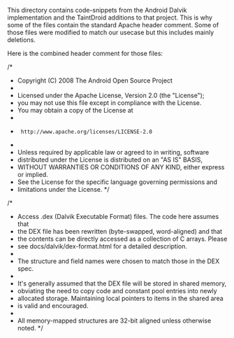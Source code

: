 This directory contains code-snippets from the Android Dalvik implementation and the TaintDroid
additions to that project. This is why some of the files contain the standard Apache header comment.
Some of those files were modified to match our usecase but this includes mainly deletions.

Here is the combined header comment for those files:

/*
 * Copyright (C) 2008 The Android Open Source Project
 *
 * Licensed under the Apache License, Version 2.0 (the "License");
 * you may not use this file except in compliance with the License.
 * You may obtain a copy of the License at
 *
 *      http://www.apache.org/licenses/LICENSE-2.0
 *
 * Unless required by applicable law or agreed to in writing, software
 * distributed under the License is distributed on an "AS IS" BASIS,
 * WITHOUT WARRANTIES OR CONDITIONS OF ANY KIND, either express or implied.
 * See the License for the specific language governing permissions and
 * limitations under the License.
 */

/*
 * Access .dex (Dalvik Executable Format) files.  The code here assumes that
 * the DEX file has been rewritten (byte-swapped, word-aligned) and that
 * the contents can be directly accessed as a collection of C arrays.  Please
 * see docs/dalvik/dex-format.html for a detailed description.
 *
 * The structure and field names were chosen to match those in the DEX spec.
 *
 * It's generally assumed that the DEX file will be stored in shared memory,
 * obviating the need to copy code and constant pool entries into newly
 * allocated storage.  Maintaining local pointers to items in the shared area
 * is valid and encouraged.
 *
 * All memory-mapped structures are 32-bit aligned unless otherwise noted.
 */